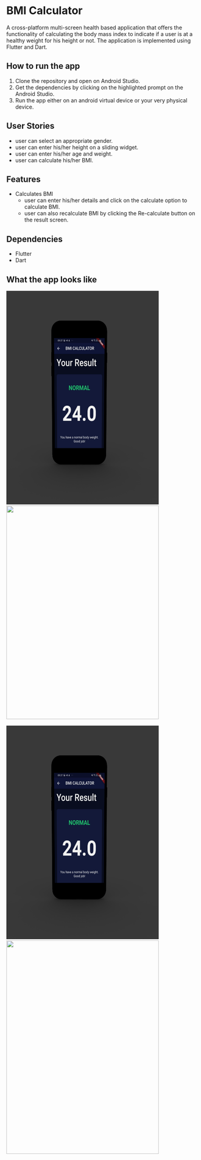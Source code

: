 # BMI Calculator

A cross-platform multi-screen health based application that offers the functionality of calculating the body mass index to indicate if a user is at a healthy weight for his height or not.
The application is implemented using Flutter and Dart. 

## How to run the app 
1. Clone the repository and open on Android Studio.
2. Get the dependencies by clicking on the highlighted prompt on the Android Studio.
3. Run the app either on an android virtual device or your very physical device.

## User Stories
- user can select an appropriate gender.
- user can enter his/her height on a sliding widget.
- user can enter his/her age and weight.
- user can calculate his/her BMI.

## Features
- Calculates BMI
   - user can enter his/her details and click on the calculate option to calculate BMI.
   - user can also recalculate BMI by clicking the Re-calculate button on the result screen.
   

##  Dependencies
- Flutter
- Dart

## What the app looks like
<img src="https://raw.githubusercontent.com/MananKaur/BMI-Calculator/master/images/threed_mockup%20(4).png" width="400" height="560"> <img src="" width="400" height="560">

<img src="https://raw.githubusercontent.com/MananKaur/BMI-Calculator/master/images/threed_mockup%20(4).png" width="400" height="560"> <img src="" width="400" height="560">






   


